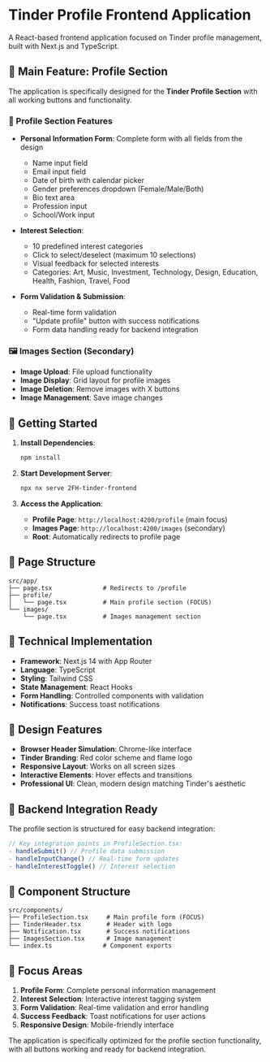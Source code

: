 # Tinder Profile Frontend Application

A React-based frontend application focused on Tinder profile management, built with Next.js and TypeScript.

## 🎯 Main Feature: Profile Section

The application is specifically designed for the **Tinder Profile Section** with all working buttons and functionality.

### 👤 Profile Section Features
- **Personal Information Form**: Complete form with all fields from the design
  - Name input field
  - Email input field  
  - Date of birth with calendar picker
  - Gender preferences dropdown (Female/Male/Both)
  - Bio text area
  - Profession input
  - School/Work input

- **Interest Selection**: 
  - 10 predefined interest categories
  - Click to select/deselect (maximum 10 selections)
  - Visual feedback for selected interests
  - Categories: Art, Music, Investment, Technology, Design, Education, Health, Fashion, Travel, Food

- **Form Validation & Submission**:
  - Real-time form validation
  - "Update profile" button with success notifications
  - Form data handling ready for backend integration

### 🖼️ Images Section (Secondary)
- **Image Upload**: File upload functionality
- **Image Display**: Grid layout for profile images
- **Image Deletion**: Remove images with X buttons
- **Image Management**: Save image changes

## 🚀 Getting Started

1. **Install Dependencies**:
   ```bash
   npm install
   ```

2. **Start Development Server**:
   ```bash
   npx nx serve 2FH-tinder-frontend
   ```

3. **Access the Application**:
   - **Profile Page**: `http://localhost:4200/profile` (main focus)
   - **Images Page**: `http://localhost:4200/images` (secondary)
   - **Root**: Automatically redirects to profile page

## 📁 Page Structure

```
src/app/
├── page.tsx              # Redirects to /profile
├── profile/
│   └── page.tsx          # Main profile section (FOCUS)
└── images/
    └── page.tsx          # Images management section
```

## 🔧 Technical Implementation

- **Framework**: Next.js 14 with App Router
- **Language**: TypeScript
- **Styling**: Tailwind CSS
- **State Management**: React Hooks
- **Form Handling**: Controlled components with validation
- **Notifications**: Success toast notifications

## 🎨 Design Features

- **Browser Header Simulation**: Chrome-like interface
- **Tinder Branding**: Red color scheme and flame logo
- **Responsive Layout**: Works on all screen sizes
- **Interactive Elements**: Hover effects and transitions
- **Professional UI**: Clean, modern design matching Tinder's aesthetic

## 🔌 Backend Integration Ready

The profile section is structured for easy backend integration:

```typescript
// Key integration points in ProfileSection.tsx:
- handleSubmit() // Profile data submission
- handleInputChange() // Real-time form updates
- handleInterestToggle() // Interest selection
```

## 📱 Component Structure

```
src/components/
├── ProfileSection.tsx     # Main profile form (FOCUS)
├── TinderHeader.tsx       # Header with logo
├── Notification.tsx       # Success notifications
├── ImagesSection.tsx      # Image management
└── index.ts              # Component exports
```

## 🎯 Focus Areas

1. **Profile Form**: Complete personal information management
2. **Interest Selection**: Interactive interest tagging system
3. **Form Validation**: Real-time validation and error handling
4. **Success Feedback**: Toast notifications for user actions
5. **Responsive Design**: Mobile-friendly interface

The application is specifically optimized for the profile section functionality, with all buttons working and ready for backend integration. 